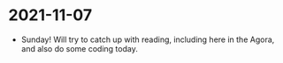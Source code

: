 # 2021-11-07

- Sunday! Will try to catch up with reading, including here in the Agora, and also do some coding today.